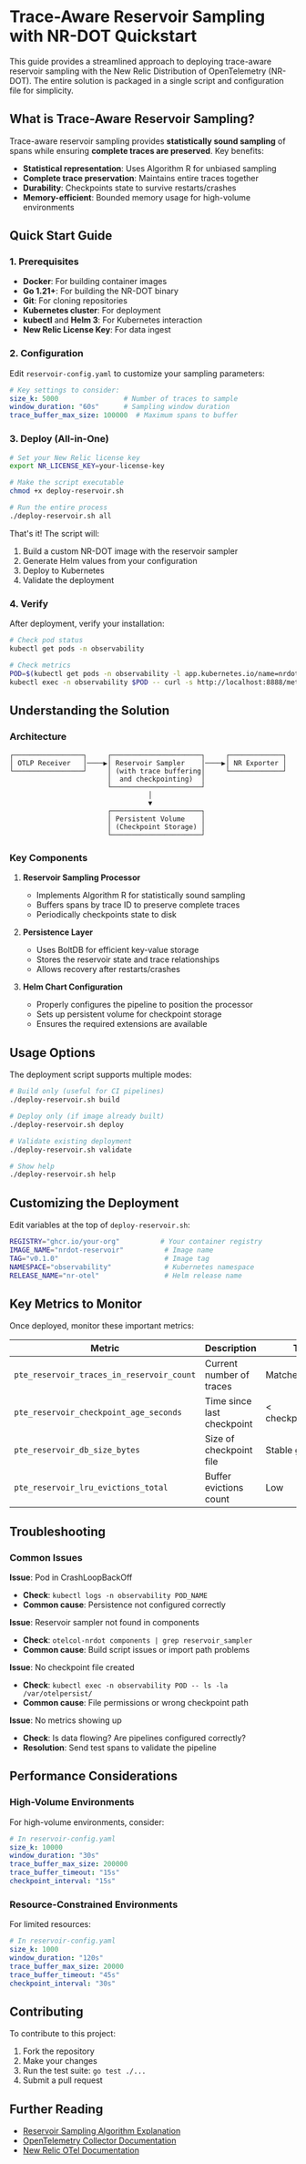 # Trace-Aware Reservoir Sampling with NR-DOT Quickstart

This guide provides a streamlined approach to deploying trace-aware reservoir sampling with the New Relic Distribution of OpenTelemetry (NR-DOT). The entire solution is packaged in a single script and configuration file for simplicity.

## What is Trace-Aware Reservoir Sampling?

Trace-aware reservoir sampling provides **statistically sound sampling** of spans while ensuring **complete traces are preserved**. Key benefits:

- **Statistical representation**: Uses Algorithm R for unbiased sampling
- **Complete trace preservation**: Maintains entire traces together
- **Durability**: Checkpoints state to survive restarts/crashes
- **Memory-efficient**: Bounded memory usage for high-volume environments

## Quick Start Guide

### 1. Prerequisites

- **Docker**: For building container images
- **Go 1.21+**: For building the NR-DOT binary
- **Git**: For cloning repositories
- **Kubernetes cluster**: For deployment
- **kubectl** and **Helm 3**: For Kubernetes interaction
- **New Relic License Key**: For data ingest

### 2. Configuration

Edit `reservoir-config.yaml` to customize your sampling parameters:

```yaml
# Key settings to consider:
size_k: 5000                # Number of traces to sample
window_duration: "60s"      # Sampling window duration
trace_buffer_max_size: 100000  # Maximum spans to buffer
```

### 3. Deploy (All-in-One)

```bash
# Set your New Relic license key
export NR_LICENSE_KEY=your-license-key

# Make the script executable
chmod +x deploy-reservoir.sh

# Run the entire process
./deploy-reservoir.sh all
```

That's it! The script will:
1. Build a custom NR-DOT image with the reservoir sampler
2. Generate Helm values from your configuration
3. Deploy to Kubernetes
4. Validate the deployment

### 4. Verify

After deployment, verify your installation:

```bash
# Check pod status
kubectl get pods -n observability

# Check metrics
POD=$(kubectl get pods -n observability -l app.kubernetes.io/name=nrdot-collector -o jsonpath='{.items[0].metadata.name}')
kubectl exec -n observability $POD -- curl -s http://localhost:8888/metrics | grep pte_reservoir
```

## Understanding the Solution

### Architecture

```
┌─────────────────┐     ┌──────────────────────┐     ┌─────────────┐
│ OTLP Receiver   │────▶│ Reservoir Sampler    │────▶│ NR Exporter │
└─────────────────┘     │ (with trace buffering│     └─────────────┘
                        │  and checkpointing)  │
                        └──────────────────────┘
                                  │
                                  ▼
                        ┌──────────────────────┐
                        │ Persistent Volume    │
                        │ (Checkpoint Storage) │
                        └──────────────────────┘
```

### Key Components

1. **Reservoir Sampling Processor**
   - Implements Algorithm R for statistically sound sampling
   - Buffers spans by trace ID to preserve complete traces
   - Periodically checkpoints state to disk

2. **Persistence Layer**
   - Uses BoltDB for efficient key-value storage
   - Stores the reservoir state and trace relationships
   - Allows recovery after restarts/crashes

3. **Helm Chart Configuration**
   - Properly configures the pipeline to position the processor
   - Sets up persistent volume for checkpoint storage
   - Ensures the required extensions are available

## Usage Options

The deployment script supports multiple modes:

```bash
# Build only (useful for CI pipelines)
./deploy-reservoir.sh build

# Deploy only (if image already built)
./deploy-reservoir.sh deploy

# Validate existing deployment
./deploy-reservoir.sh validate

# Show help
./deploy-reservoir.sh help
```

## Customizing the Deployment

Edit variables at the top of `deploy-reservoir.sh`:

```bash
REGISTRY="ghcr.io/your-org"          # Your container registry
IMAGE_NAME="nrdot-reservoir"          # Image name
TAG="v0.1.0"                          # Image tag
NAMESPACE="observability"             # Kubernetes namespace
RELEASE_NAME="nr-otel"                # Helm release name
```

## Key Metrics to Monitor

Once deployed, monitor these important metrics:

| Metric | Description | Target | Alert When |
|--------|-------------|--------|------------|
| `pte_reservoir_traces_in_reservoir_count` | Current number of traces | Matches size_k | < 10% of size_k |
| `pte_reservoir_checkpoint_age_seconds` | Time since last checkpoint | < checkpoint_interval | > 2x checkpoint_interval |
| `pte_reservoir_db_size_bytes` | Size of checkpoint file | Stable growth | Sudden spike |
| `pte_reservoir_lru_evictions_total` | Buffer evictions count | Low | High or rapidly increasing |

## Troubleshooting

### Common Issues

**Issue**: Pod in CrashLoopBackOff
- **Check**: `kubectl logs -n observability POD_NAME`
- **Common cause**: Persistence not configured correctly

**Issue**: Reservoir sampler not found in components
- **Check**: `otelcol-nrdot components | grep reservoir_sampler`
- **Common cause**: Build script issues or import path problems

**Issue**: No checkpoint file created
- **Check**: `kubectl exec -n observability POD -- ls -la /var/otelpersist/`
- **Common cause**: File permissions or wrong checkpoint path

**Issue**: No metrics showing up
- **Check**: Is data flowing? Are pipelines configured correctly?
- **Resolution**: Send test spans to validate the pipeline

## Performance Considerations

### High-Volume Environments

For high-volume environments, consider:

```yaml
# In reservoir-config.yaml
size_k: 10000
window_duration: "30s"
trace_buffer_max_size: 200000
trace_buffer_timeout: "15s"
checkpoint_interval: "15s"
```

### Resource-Constrained Environments

For limited resources:

```yaml
# In reservoir-config.yaml
size_k: 1000
window_duration: "120s"
trace_buffer_max_size: 20000
trace_buffer_timeout: "45s"
checkpoint_interval: "30s"
```

## Contributing

To contribute to this project:

1. Fork the repository
2. Make your changes
3. Run the test suite: `go test ./...`
4. Submit a pull request

## Further Reading

- [Reservoir Sampling Algorithm Explanation](https://en.wikipedia.org/wiki/Reservoir_sampling)
- [OpenTelemetry Collector Documentation](https://opentelemetry.io/docs/collector/)
- [New Relic OTel Documentation](https://docs.newrelic.com/docs/more-integrations/open-source-telemetry-integrations/opentelemetry/opentelemetry-setup/)
